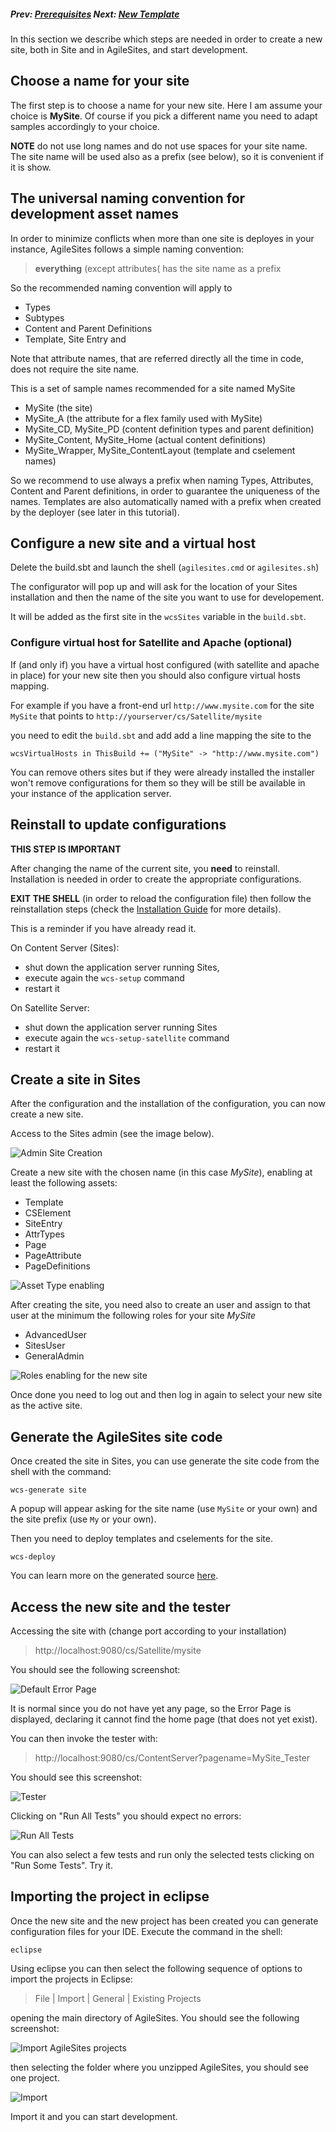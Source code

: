##### Prev: [Prerequisites](Prerequisites.md) Next:  [New Template](NewTemplate.md)

In this section we describe which steps are needed in order to create a new site, both in Site and in AgileSites, and start development.

## Choose a name for your site

The first step is to choose a name for your new site. Here I am assume your choice is **MySite**. Of course if you pick a different name you need to adapt samples accordingly to your choice.

**NOTE** do not use long names and do not use spaces for your site name. The site name will be used also as a prefix (see below), so it is convenient if it is show.

## The universal naming convention for development asset names

In order to minimize conflicts when more than one site is deployes in your instance, AgileSites follows a simple naming convention:

> **everything** (except attributes( has the site name as a prefix

So the recommended naming convention will apply to

- Types
- Subtypes
- Content and Parent Definitions
- Template, Site Entry and 

Note that attribute names, that are referred directly all the time in code, does not require the site name.

This is a set of sample names recommended for a site named MySite

- MySite (the site)
- MySite_A (the attribute for a flex family used with MySite)
- MySite_CD, MySite_PD (content definition types and parent definition)
- MySite_Content, MySite_Home (actual content definitions)
- MySite_Wrapper, MySite_ContentLayout (template and cselement names) 

So we recommend to use always a prefix when naming Types, Attributes, Content and Parent definitions, in order to guarantee the uniqueness of the names. Templates are also automatically named with a prefix when created by the deployer (see later in this tutorial).

## Configure a new site and a virtual host

Delete the build.sbt and launch the shell (`agilesites.cmd` or `agilesites.sh`)

The configurator will pop up and will ask for the location of your Sites installation and then the name of the site you want to use for developement.

It will be added as the first site in the `wcsSites` variable in the `build.sbt`.

### Configure virtual host for Satellite and Apache (optional)

If (and only if) you have a virtual host configured (with satellite and apache in place) for your new site then you should also configure virtual hosts mapping.

For example if you have a front-end url ``http://www.mysite.com`` for the site `MySite` that points to ``http://yourserver/cs/Satellite/mysite`` 

you need to edit the ``build.sbt`` and add  add a line mapping the site to the 

```
wcsVirtualHosts in ThisBuild += ("MySite" -> "http://www.mysite.com")
```

You can remove others sites but if they were already installed the installer won't remove configurations for them so they will be still be available in your instance of the application server.

## Reinstall to update configurations

**THIS STEP IS IMPORTANT**

 After changing the name  of the current site, you **need** to reinstall. Installation is needed in order to create  the appropriate configurations. 

**EXIT THE SHELL** (in order to reload the configuration file) then follow the reinstallation steps (check the [Installation Guide](http://www.agilesites.org/install.html) for more details).

This is a reminder if you have already read it.

On Content Server (Sites):

- shut down the application server running Sites,
- execute again the ``wcs-setup`` command
- restart it  

On Satellite Server:

- shut down the application server running Sites
- execute again the ``wcs-setup-satellite`` command
- restart it  

## Create a site in Sites

After the configuration and the installation of the configuration, you can now create a new site.

Access to the Sites admin (see the image below).

![Admin Site Creation](../img/snap8769.png)

Create a new site with the chosen name (in this case *MySite*), enabling at least the following assets:

- Template
- CSElement
- SiteEntry
- AttrTypes 
- Page
- PageAttribute
- PageDefinitions

![Asset Type enabling](../img/snap4206.png)

After creating the site, you need also to create an user and assign to that user at the minimum the following roles for your site *MySite*

- AdvancedUser
- SitesUser
- GeneralAdmin

![Roles enabling for the new site](../img/snap5044.png)

Once done you need to log out and then log in again to select your new site as the active site.

## Generate the AgileSites site code

Once created the site in Sites, you can use generate the site code from the shell with the command:

``wcs-generate site``

A popup will appear asking for the site name (use `MySite` or your own) and the site prefix (use `My` or your own).

Then you need to deploy templates and cselements for the site.

``wcs-deploy``

You can learn more on the generated source [here](../reference/Scaffold.md).

## Access the new site and the tester

Accessing the site with (change port according to your installation)

> http://localhost:9080/cs/Satellite/mysite

You should see the following screenshot:

![Default Error Page](../img/snap3695.png)

It is normal since you do not have yet any page, so the Error Page is displayed, declaring it cannot find the home page (that does not yet exist).

You can then invoke the tester with:

>http://localhost:9080/cs/ContentServer?pagename=MySite_Tester

You should see this screenshot:

![Tester](../img/snap2246.png)

Clicking on "Run All Tests" you should expect no errors:

![Run All Tests](../img/snap2543.png)

You can also select a few tests and run only the selected tests clicking on "Run Some Tests". Try it.

## Importing the project in eclipse

Once the new site and the new project has been created you can generate configuration files for your IDE. Execute the command in the shell:

`eclipse`

Using eclipse you can then select the following sequence of options to import the projects in Eclipse:

> File | Import | General | Existing Projects 

opening the main directory of AgileSites. You should see the following screenshot:

![Import AgileSites projects](../img/snap4673.png)

then selecting the folder where you unzipped AgileSites, you should see one project.

![Import](../img/snap6285.png)

Import it and you can start development.